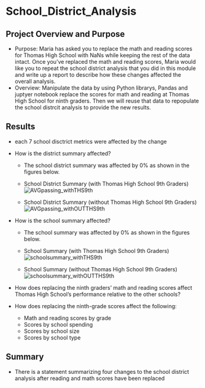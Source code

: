# School_District_Analysis

## Project Overview and Purpose
- Purpose: Maria has asked you to replace the math and reading scores for Thomas High School with NaNs while keeping the rest of the data intact. Once you’ve replaced the math and reading scores, Maria would like you to repeat the school district analysis that you did in this module and write up a report to describe how these changes affected the overall analysis.
- Overview: Manipulate the data by using Python librarys, Pandas and juptyer notebook replace the scores for math and reading at Thomas High School for ninth graders. Then we will reuse that data to repopulate the school distrcit analysis to provide the new results.
## Results
* each 7 school disctrict metrics were affected by the change 
* How is the district summary affected?
  - The school district summary was affected by 0% as shown in the figures below.
  - School District Summary (with Thomas High School 9th Graders)
![AVGpassing_withTHS9th](https://user-images.githubusercontent.com/93004710/150437542-2a243d92-f881-451d-87be-fb4d1dc935cd.png)



  - School District Summary (without Thomas High School 9th Graders)
![AVGpassing_withOUTTHS9th](https://user-images.githubusercontent.com/93004710/150437730-44db4fbb-3d1b-46d2-ae65-41c1422bf526.png)




* How is the school summary affected?
  - The school summary was affected by 0% as shown in the figures below.
  - School Summary (with Thomas High School 9th Graders)
![schoolsummary_withTHS9th](https://user-images.githubusercontent.com/93004710/150439185-81fa5190-f8bb-4621-83d6-b63c03a2da1e.png)  
  

  
  
  - School Summary (without Thomas High School 9th Graders)
![schoolsummary_withOUTTHS9th](https://user-images.githubusercontent.com/93004710/150439252-bc995fba-38f1-4d1c-9e12-4a5d6f3c2207.png)



* How does replacing the ninth graders’ math and reading scores affect Thomas High School’s performance relative to the other schools?

* How does replacing the ninth-grade scores affect the following:
    - Math and reading scores by grade
    - Scores by school spending
    - Scores by school size
    - Scores by school type

## Summary
* There is a statement summarizing four changes to the school district analysis after reading and math scores have been replaced
